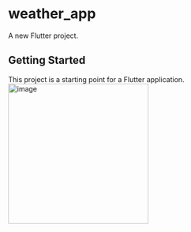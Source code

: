 # weather_app

A new Flutter project.

## Getting Started


This project is a starting point for a Flutter application.
<img width="284" alt="image" src="https://github.com/user-attachments/assets/1bf8c83b-55ce-4b05-8cf3-02a6d938666a">

